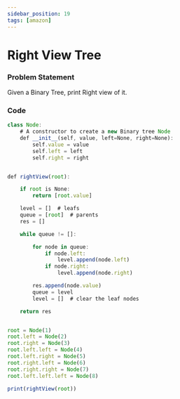```yaml
---
sidebar_position: 19
tags: [amazon]
---
```


# Right View Tree

### Problem Statement

Given a Binary Tree, print Right view of it.

<!-- <iframe width="768" height="432" src="https://miro.com/app/live-embed/o9J_l7I441E=/?moveToViewport=-2029,-243,992,463" frameBorder="0" scrolling="no" allowFullScreen></iframe> -->

### Code

```jsx title="Python Code"
class Node:
    # A constructor to create a new Binary tree Node
    def __init__(self, value, left=None, right=None):
        self.value = value
        self.left = left
        self.right = right


def rightView(root):

    if root is None:
        return [root.value]

    level = []  # leafs
    queue = [root]  # parents
    res = []

    while queue != []:

        for node in queue:
            if node.left:
                level.append(node.left)
            if node.right:
                level.append(node.right)

        res.append(node.value)
        queue = level
        level = []  # clear the leaf nodes

    return res


root = Node(1)
root.left = Node(2)
root.right = Node(3)
root.left.left = Node(4)
root.left.right = Node(5)
root.right.left = Node(6)
root.right.right = Node(7)
root.left.left.left = Node(8)

print(rightView(root))
```
